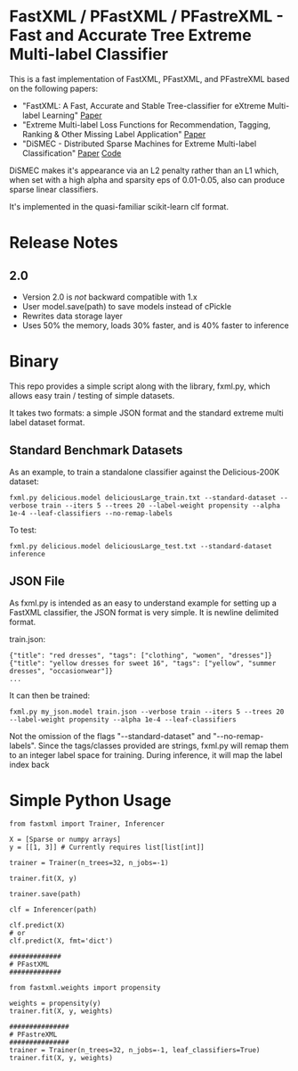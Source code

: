 # FastXML / PFastXML / PFastreXML - Fast and Accurate Tree Extreme Multi-label Classifier

This is a fast implementation of FastXML, PFastXML, and PFastreXML based on the following papers:

- "FastXML: A Fast, Accurate and Stable Tree-classifier for eXtreme Multi-label Learning" [Paper](https://manikvarma.github.io/pubs/prabhu14.pdf)
- "Extreme Multi-label Loss Functions for Recommendation, Tagging, Ranking & Other Missing Label Application" [Paper](https://manikvarma.github.io/pubs/jain16.pdf)
- "DiSMEC - Distributed Sparse Machines for Extreme Multi-label Classification" [Paper](https://arxiv.org/abs/1609.02521) [Code](https://sites.google.com/site/rohitbabbar/code/dismec)

DiSMEC makes it's appearance via an L2 penalty rather than an L1 which, when set with a high alpha and sparsity eps of 0.01-0.05, also can produce sparse linear classifiers.

It's implemented in the quasi-familiar scikit-learn clf format.

# Release Notes

## 2.0

- Version 2.0 is _not_ backward compatible with 1.x
- User model.save(path) to save models instead of cPickle
- Rewrites data storage layer
- Uses 50% the memory, loads 30% faster, and is 40% faster to inference

# Binary

This repo provides a simple script along with the library, fxml.py, which allows easy train / testing of simple datasets.

It takes two formats: a simple JSON format and the standard extreme multi label dataset format.

## Standard Benchmark Datasets

As an example, to train a standalone classifier against the Delicious-200K dataset:

    fxml.py delicious.model deliciousLarge_train.txt --standard-dataset --verbose train --iters 5 --trees 20 --label-weight propensity --alpha 1e-4 --leaf-classifiers --no-remap-labels

To test:

    fxml.py delicious.model deliciousLarge_test.txt --standard-dataset inference

## JSON File

As fxml.py is intended as an easy to understand example for setting up a FastXML classifier, the JSON format
is very simple. It is newline delimited format.

train.json:

    {"title": "red dresses", "tags": ["clothing", "women", "dresses"]}
    {"title": "yellow dresses for sweet 16", "tags": ["yellow", "summer dresses", "occasionwear"]}
    ...

It can then be trained:

    fxml.py my_json.model train.json --verbose train --iters 5 --trees 20 --label-weight propensity --alpha 1e-4 --leaf-classifiers

Not the omission of the flags "--standard-dataset" and "--no-remap-labels". Since the tags/classes provided are strings, fxml.py will remap them to an integer label space for training. During inference, it will map the label index back

# Simple Python Usage

    from fastxml import Trainer, Inferencer

    X = [Sparse or numpy arrays]
    y = [[1, 3]] # Currently requires list[list[int]]

    trainer = Trainer(n_trees=32, n_jobs=-1)

    trainer.fit(X, y)

    trainer.save(path)

    clf = Inferencer(path)

    clf.predict(X)
    # or
    clf.predict(X, fmt='dict')

    #############
    # PFastXML
    #############

    from fastxml.weights import propensity

    weights = propensity(y)
    trainer.fit(X, y, weights)

    ###############
    # PFastreXML
    ###############
    trainer = Trainer(n_trees=32, n_jobs=-1, leaf_classifiers=True)
    trainer.fit(X, y, weights)
